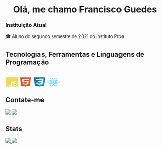 <h1 align="center">Olá, me chamo Francisco Guedes</h1>



<h3> Instituição Atual </h3>

🎓 Aluno do segundo semestre de 2021 do Instituto Proa. <br>

## Tecnologias, Ferramentas e Linguagens de Programação

<div style="display: inline_block"><br>
  <img align="center" alt="JS" height="30" width="40" src="https://raw.githubusercontent.com/devicons/devicon/master/icons/javascript/javascript-plain.svg">
  <img align="center" alt="HTML" height="30" width="40" src="https://raw.githubusercontent.com/devicons/devicon/master/icons/html5/html5-original.svg">
  <img align="center" alt="CSS" height="30" width="40" src="https://raw.githubusercontent.com/devicons/devicon/master/icons/css3/css3-original.svg">
  <img align="center" alt="React" height="30" width="40" src="https://raw.githubusercontent.com/devicons/devicon/master/icons/react/react-original.svg">
</div>

## Contate-me
<div> 
  <a href = "mailto:guedes.francisco.p@gmail.com"><img src="https://img.shields.io/badge/-Gmail-%23333?style=for-the-badge&logo=gmail&logoColor=red" target="_blank"></a>
  <a href="https://www.linkedin.com/in/franciscopinheiroguedes/" target="_blank"><img src="https://img.shields.io/badge/-LinkedIn-%230077B5?style=for-the-badge&logo=linkedin&logoColor=white" target="_blank"></a> 
</div>

## Stats
<div>
  <a href="https://github.com/Francisco-Guedes">
  <img height="180em" src="https://github-readme-stats.vercel.app/api?username=Francisco-Guedes&theme=tokyonight"/>
  <img height="180em" src="https://github-readme-stats.vercel.app/api/top-langs/?username=Francisco-Guedes&theme=tokyonight"/>
</div>
